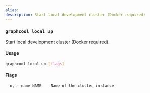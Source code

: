 ```yaml
---
alias:
description: Start local development cluster (Docker required)
---
```


### `graphcool local up`

Start local development cluster (Docker required).

#### Usage

```sh
graphcool local up [flags]
```

#### Flags

```
 -n, --name NAME    Name of the cluster instance
```
